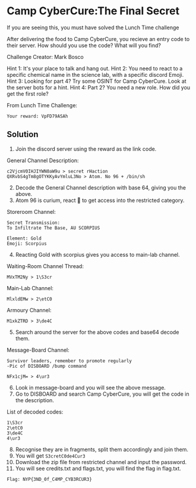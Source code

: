 # Camp CyberCure:The Final Secret
If you are seeing this, you must have solved the Lunch Time challenge

After delivering the food to Camp CyberCure, you recieve an entry code to their server. How should you use the code? What will you find?

Challenge Creator: Mark Bosco

Hint 1: It's your place to talk and hang out.
Hint 2: You need to react to a specific chemical name in the science lab, with a specific discord Emoji.
Hint 3: Looking for part 4? Try some OSINT for Camp CyberCure. Look at the server bots for a hint.
Hint 4: Part 2? You need a new role. How did you get the first role?

From Lunch Time Challenge:
```
Your reward: VpFD79ASAh
```
## Solution

1. Join the discord server using the reward as the link code.

General Channel Description:
```
c2VjcmV0IHJIYWN0aW9u > secret rHaction
QXRvbS4gTm8gOTYKKyAvYmluL3No > Atom. No 96 + /bin/sh
```

2. Decode the General Channel description with base 64, giving you the above.
3. Atom 96 is curium, react :shell: to get access into the restricted category.

Storeroom Channel:
```
Secret Transmission:
To Infiltrate The Base, AU SCORPIUS

Element: Gold
Emoji: Scorpius
```

4. Reacting Gold with scorpius gives you access to main-lab channel.

Waiting-Room Channel Thread:
```
MVxTM2Ny > 1\S3cr
```

Main-Lab Channel:
```
MlxldEMw > 2\etC0
```

Armoury Channel:
```
M1xkZTRD > 3\de4C
```

5. Search around the server for the above codes and base64 decode them.

Message-Board Channel:
```
Survivor leaders, remember to promote regularly
-Pic of DISBOARD /bump command
```
```
NFx1cjM= > 4\ur3
```

6. Look in message-board and you will see the above message.
7. Go to DISBOARD and search Camp CyberCure, you will get the code in the description.

List of decoded codes:
```
1\S3cr
2\etC0
3\de4C
4\ur3
```

8. Recognise they are in fragments, split them accordingly and join them.
9. You will get `S3cretC0de4Cur3`
10. Download the zip file from restricted channel and input the password.
11. You will see credits.txt and flags.txt, you will find the flag in flag.txt.

```
Flag: NYP{3ND_0f_C4MP_CYB3RCUR3}
```
